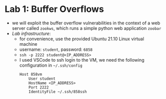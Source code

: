 # Lab 1: Buffer Overflows
- we will exploit the buffer overflow vulnerabilities in the context of a web server called `zookws`, which runs a simple python web application `zoobar`
- *Lab infrastructure*:
    - for convenience, use the provided Ubuntu 21.10 Linux virtual machine
    - username: `student`, password: `6858`
    - `ssh -p 2222 student@<IP_ADDRESS>`
    - I used VSCode to ssh login to the VM, we need the following configuration in `~/.ssh/config`
        ```
        Host 858vm
            User student
            HostName <IP_ADDRESS>
            Port 2222
            IdentityFile ~/.ssh/858ssh
        ```
